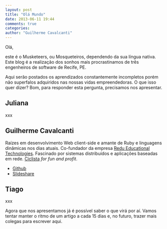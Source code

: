 ```yaml
---
layout: post
title: "Olá Mundo"
date: 2013-06-11 19:44
comments: true
categories:
author: "Guilherme Cavalcanti"
---
```


Olá,

este é o Musketeers, ou Mosqueteiros, dependendo da sua língua nativa. Este blog é a realização dos sonhos mais procrastinamos de três engenheiros de software de Recife, PE.

Aqui serão postados os aprendizados constantemente incompletos porém não superfalos adquiridos nas nossas vidas empreendedoras. O que isso quer dizer? Bom, para responder esta pergunta, precisamos nos apresentar.

## Juliana

xxx

## Guilherme Cavalcanti

Raízes em desenvolvimento Web client-side e amante de Ruby e linguagens dinâmicas nos dias atuais. Co-fundador da empresa [Redu Educational Technologies](http://redu.com.br). Fascinado por sistemas distribuídos e aplicações baseadas em rede. [Ciclista](http://www.strava.com/athletes/1339443) *for fun and profit*.

- [Github](http://github.com/guiocavalcanti)
- [Slideshare](http://www.slideshare.net/guiocavalcanti/)

## Tiago

xxx

Agora que nos apresentamos já é possível saber o que virá por aí. Vamos tentar manter o ritmo de um artigo a cada 15 dias e, no futuro, trazer mais colegas para escrever aqui.

